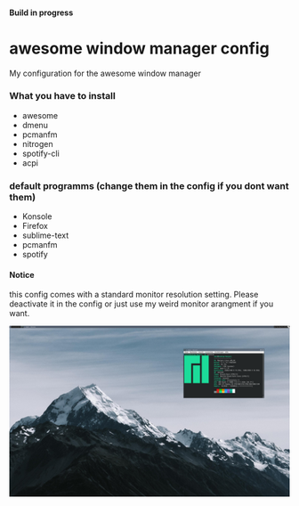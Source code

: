 #### Build in progress
# awesome window manager config
My configuration for the awesome window manager

### What you have to install
* awesome
* dmenu
* pcmanfm
* nitrogen
* spotify-cli
* acpi

### default programms (change them in the config if you dont want them)
* Konsole 
* Firefox
* sublime-text
* pcmanfm
* spotify

#### **Notice** 
this config comes with a standard monitor resolution setting. Please deactivate it in the config or just use my weird monitor arangment if you want.


![this is how it currently looks](./screenshot.png)
